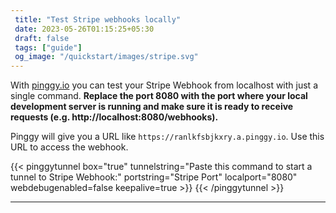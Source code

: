 ```yaml
---
 title: "Test Stripe webhooks locally" 
 date: 2023-05-26T01:15:25+05:30 
 draft: false 
 tags: ["guide"]
 og_image: "/quickstart/images/stripe.svg"
---
```


With [pinggy.io](https://pinggy.io) you can test your Stripe Webhook from localhost with just a single command. **Replace the port 8080 with the port where your local development server is running and make sure it is ready to receive requests (e.g. http://localhost:8080/webhooks).**

Pinggy will give you a URL like `https://ranlkfsbjkxry.a.pinggy.io`. Use this URL to access the webhook.

{{< pinggytunnel box="true" tunnelstring="Paste this command to start a tunnel to Stripe Webhook:" portstring="Stripe Port" localport="8080" webdebugenabled=false keepalive=true >}}
{{< /pinggytunnel >}}

<hr>
